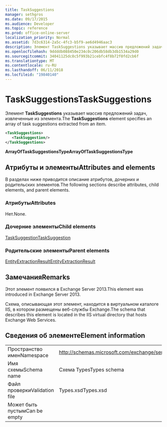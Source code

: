 ```yaml
---
title: TaskSuggestions
manager: sethgros
ms.date: 09/17/2015
ms.audience: Developer
ms.topic: reference
ms.prod: office-online-server
localization_priority: Normal
ms.assetid: 7d3c6314-2a5c-4fc3-b5f9-ae6d4946aac3
description: Элемент TaskSuggestions указывает массив предложений задач, извлеченные из элемента.
ms.openlocfilehash: 9ddddb088450e234c0c206db58db3db1534a29d0
ms.sourcegitcommit: 34041125dc8c5f993b21cebfc4f8b72f0fd2cb6f
ms.translationtype: MT
ms.contentlocale: ru-RU
ms.lasthandoff: 06/11/2018
ms.locfileid: "19840140"
---
```

# <a name="tasksuggestions"></a><span data-ttu-id="7fbfa-103">TaskSuggestions</span><span class="sxs-lookup"><span data-stu-id="7fbfa-103">TaskSuggestions</span></span>

<span data-ttu-id="7fbfa-104">Элемент **TaskSuggestions** указывает массив предложений задач, извлеченные из элемента.</span><span class="sxs-lookup"><span data-stu-id="7fbfa-104">The **TaskSuggestions** element specifies an array of task suggestions extracted from an item.</span></span> 
  
```XML
<TaskSuggestions>
   <TaskSuggestion/>
</TaskSuggestions>
```

<span data-ttu-id="7fbfa-105">**ArrayOfTaskSuggestionsType**</span><span class="sxs-lookup"><span data-stu-id="7fbfa-105">**ArrayOfTaskSuggestionsType**</span></span>

## <a name="attributes-and-elements"></a><span data-ttu-id="7fbfa-106">Атрибуты и элементы</span><span class="sxs-lookup"><span data-stu-id="7fbfa-106">Attributes and elements</span></span>

<span data-ttu-id="7fbfa-107">В разделах ниже приводится описание атрибутов, дочерних и родительских элементов.</span><span class="sxs-lookup"><span data-stu-id="7fbfa-107">The following sections describe attributes, child elements, and parent elements.</span></span>
  
### <a name="attributes"></a><span data-ttu-id="7fbfa-108">Атрибуты</span><span class="sxs-lookup"><span data-stu-id="7fbfa-108">Attributes</span></span>

<span data-ttu-id="7fbfa-109">Нет.</span><span class="sxs-lookup"><span data-stu-id="7fbfa-109">None.</span></span>
  
### <a name="child-elements"></a><span data-ttu-id="7fbfa-110">Дочерние элементы</span><span class="sxs-lookup"><span data-stu-id="7fbfa-110">Child elements</span></span>

[<span data-ttu-id="7fbfa-111">TaskSuggestion</span><span class="sxs-lookup"><span data-stu-id="7fbfa-111">TaskSuggestion</span></span>](tasksuggestion.md)
  
### <a name="parent-elements"></a><span data-ttu-id="7fbfa-112">Родительские элементы</span><span class="sxs-lookup"><span data-stu-id="7fbfa-112">Parent elements</span></span>

[<span data-ttu-id="7fbfa-113">EntityExtractionResult</span><span class="sxs-lookup"><span data-stu-id="7fbfa-113">EntityExtractionResult</span></span>](entityextractionresult.md)
  
## <a name="remarks"></a><span data-ttu-id="7fbfa-114">Замечания</span><span class="sxs-lookup"><span data-stu-id="7fbfa-114">Remarks</span></span>

<span data-ttu-id="7fbfa-115">Этот элемент появился в Exchange Server 2013.</span><span class="sxs-lookup"><span data-stu-id="7fbfa-115">This element was introduced in Exchange Server 2013.</span></span>
  
<span data-ttu-id="7fbfa-116">Схема, описывающая этот элемент, находится в виртуальном каталоге IIS, в котором размещены веб-службы Exchange.</span><span class="sxs-lookup"><span data-stu-id="7fbfa-116">The schema that describes this element is located in the IIS virtual directory that hosts Exchange Web Services.</span></span>
  
## <a name="element-information"></a><span data-ttu-id="7fbfa-117">Сведения об элементе</span><span class="sxs-lookup"><span data-stu-id="7fbfa-117">Element information</span></span>

|||
|:-----|:-----|
|<span data-ttu-id="7fbfa-118">Пространство имен</span><span class="sxs-lookup"><span data-stu-id="7fbfa-118">Namespace</span></span>  <br/> |http://schemas.microsoft.com/exchange/services/2006/types  <br/> |
|<span data-ttu-id="7fbfa-119">Имя схемы</span><span class="sxs-lookup"><span data-stu-id="7fbfa-119">Schema name</span></span>  <br/> |<span data-ttu-id="7fbfa-120">Схема Types</span><span class="sxs-lookup"><span data-stu-id="7fbfa-120">Types schema</span></span>  <br/> |
|<span data-ttu-id="7fbfa-121">Файл проверки</span><span class="sxs-lookup"><span data-stu-id="7fbfa-121">Validation file</span></span>  <br/> |<span data-ttu-id="7fbfa-122">Types.xsd</span><span class="sxs-lookup"><span data-stu-id="7fbfa-122">Types.xsd</span></span>  <br/> |
|<span data-ttu-id="7fbfa-123">Может быть пустым</span><span class="sxs-lookup"><span data-stu-id="7fbfa-123">Can be empty</span></span>  <br/> ||
   

